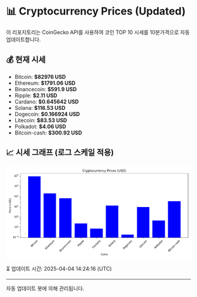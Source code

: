
# 📊 Cryptocurrency Prices (Updated)

이 리포지토리는 CoinGecko API를 사용하여 코인 TOP 10 시세를 10분가격으로 자동 업데이트합니다.

## 💰 현재 시세
- Bitcoin: **$82976 USD**
- Ethereum: **$1791.06 USD**
- Binancecoin: **$591.9 USD**
- Ripple: **$2.11 USD**
- Cardano: **$0.645642 USD**
- Solana: **$116.53 USD**
- Dogecoin: **$0.166924 USD**
- Litecoin: **$83.53 USD**
- Polkadot: **$4.06 USD**
- Bitcoin-cash: **$300.92 USD**

## 📈 시세 그래프 (로그 스케일 적용)
![Crypto Prices](crypto_prices.png)

⏳ 업데이트 시간: 2025-04-04 14:24:16 (UTC)

---
자동 업데이트 봇에 의해 관리됩니다.
